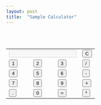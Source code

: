 ```yaml
---
layout: post
title:  "Sample Calculator"
---
```


<html lang="en" dir="ltr">

<body>
 
<table class="calculator" >
  <tr>
    <td colspan="3"> <input class="display-box" type="text" id="result" disabled /> </td>
 
    <!-- clearScreen() function clears all the values -->
    <td> <input type="button" value="C" onclick="clearScreen()" id="btn" /> </td>
  </tr>
  <tr>
    <!-- display() function displays the value of clicked button -->
    <td> <input type="button" value="1" onclick="display('1')" /> </td>
    <td> <input type="button" value="2" onclick="display('2')" /> </td>
    <td> <input type="button" value="3" onclick="display('3')" /> </td>
    <td> <input type="button" value="/" onclick="display('/')" /> </td>
  </tr>
  <tr>
    <td> <input type="button" value="4" onclick="display('4')" /> </td>
    <td> <input type="button" value="5" onclick="display('5')" /> </td>
    <td> <input type="button" value="6" onclick="display('6')" /> </td>
    <td> <input type="button" value="-" onclick="display('-')" /> </td>
  </tr>
  <tr>
    <td> <input type="button" value="7" onclick="display('7')" /> </td>
    <td> <input type="button" value="8" onclick="display('8')" /> </td>
    <td> <input type="button" value="9" onclick="display('9')" /> </td>
    <td> <input type="button" value="+" onclick="display('+')" /> </td>
  </tr>
  <tr>
    <td> <input type="button" value="." onclick="display('.')" /> </td>
    <td> <input type="button" value="0" onclick="display('0')" /> </td>
 
    <!-- calculate() function evaluates the mathematical expression -->
    <td> <input type="button" value="=" onclick="calculate()" id="btn" /> </td>
    <td> <input type="button" value="*" onclick="display('*')" /> </td>
  </tr>
</table>

<script type="text/javascript" src="/_posts/Calculator/script.js"></script>
</body>
 
</html>
